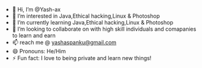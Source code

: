 - 👋 Hi, I’m @Yash-ax
- 👀 I’m interested in Java,Ethical hacking,Linux & Photoshop
- 🌱 I’m currently learning  Java,Ethical hacking,Linux & Photoshop
- 💞️ I’m looking to collaborate on with high skill individuals and comapanies to learn and earn
- 📫 reach me @ yashaspanku@gmail.com
- 😄 Pronouns: He/Him
- ⚡ Fun fact: I love to being private and learn new things!

<!---
Yash-ax/Yash-ax is a ✨ special ✨ repository because its `README.md` (this file) appears on your GitHub profile.
You can click the Preview link to take a look at your changes.
--->

